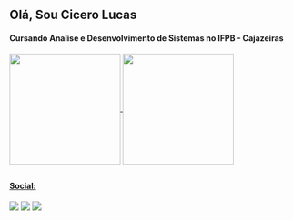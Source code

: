## Olá, Sou Cicero Lucas
#### Cursando Analise e Desenvolvimento de Sistemas no IFPB - Cajazeiras

<div>
  <a href = "https://github.com/CiceroLucas">
  <img height="195em" align="center" src="https://github-readme-stats.vercel.app/api?username=CiceroLucas&&show_icons=true&title_color=ffffff&icon_color=bb2acf&text_color=daf7dc&bg_color=151515"/>
  <img height="195em" align="center" src="https://github-readme-stats.vercel.app/api/top-langs/?username=CiceroLucas&langs_count=8&theme=dark"/>
</div>

##
  
#### Social:
<div>
  <a href="https://discord.gg/5sWqjcXCMs" target="_blank"><img src="https://img.shields.io/badge/Discord-7289DA?style=for-the-badge&logo=discord&logoColor=white" target="_blank"></a>
  <a href="mailto:lukasferreiradesousa890@gmail.com" target="_blank"><img src="https://img.shields.io/badge/Gmail-D14836?style=for-the-badge&logo=gmail&logoColor=white" target="_blank"></a>
  <a href="https://www.instagram.com/luscathefusca/" target="_blank"><img src="https://img.shields.io/badge/Instagram-E4405F?style=for-the-badge&logo=instagram&logoColor=white" target="_blank"></a>    
</div>
